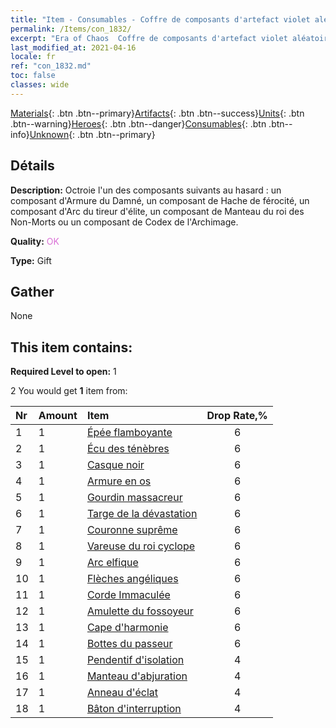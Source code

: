 ```yaml
---
title: "Item - Consumables - Coffre de composants d'artefact violet aléatoire"
permalink: /Items/con_1832/
excerpt: "Era of Chaos  Coffre de composants d'artefact violet aléatoire"
last_modified_at: 2021-04-16
locale: fr
ref: "con_1832.md"
toc: false
classes: wide
---
```

 [Materials](/fr/Items/){: .btn .btn--primary}[Artifacts](/fr/Items/Artifacts/){: .btn .btn--success}[Units](/fr/Items/Units/){: .btn .btn--warning}[Heroes](/fr/Items/Heroes/){: .btn .btn--danger}[Consumables](/fr/Items/Consumables/){: .btn .btn--info}[Unknown](/fr/Items/Unknown/){: .btn .btn--primary}

## Détails
 **Description:** Octroie l'un des composants suivants au hasard : un composant d'Armure du Damné, un composant de Hache de férocité, un composant d'Arc du tireur d'élite, un composant de Manteau du roi des Non-Morts ou un composant de Codex de l'Archimage.

 **Quality:** <span style="color: #DA70D6">OK</span>

 **Type:** Gift

## Gather

  None

## This item contains:

 **Required Level to open:** 1

 2 You would get **1** item  from:

  | Nr | Amount |     Item    | Drop Rate,% |
  |:---|:-------|:------------|:---------:|
  | 1 | 1 | [Épée flamboyante](/fr/Items/art_121/) | 6 | 
  | 2 | 1 | [Écu des ténèbres](/fr/Items/art_122/) | 6 | 
  | 3 | 1 | [Casque noir](/fr/Items/art_123/) | 6 | 
  | 4 | 1 | [Armure en os](/fr/Items/art_124/) | 6 | 
  | 5 | 1 | [Gourdin massacreur](/fr/Items/art_125/) | 6 | 
  | 6 | 1 | [Targe de la dévastation](/fr/Items/art_126/) | 6 | 
  | 7 | 1 | [Couronne suprême](/fr/Items/art_127/) | 6 | 
  | 8 | 1 | [Vareuse du roi cyclope](/fr/Items/art_128/) | 6 | 
  | 9 | 1 | [Arc elfique](/fr/Items/art_103/) | 6 | 
  | 10 | 1 | [Flèches angéliques](/fr/Items/art_104/) | 6 | 
  | 11 | 1 | [Corde Immaculée](/fr/Items/art_105/) | 6 | 
  | 12 | 1 | [Amulette du fossoyeur](/fr/Items/art_129/) | 6 | 
  | 13 | 1 | [Cape d'harmonie](/fr/Items/art_130/) | 6 | 
  | 14 | 1 | [Bottes du passeur](/fr/Items/art_131/) | 6 | 
  | 15 | 1 | [Pendentif d'isolation](/fr/Items/art_136/) | 4 | 
  | 16 | 1 | [Manteau d'abjuration](/fr/Items/art_137/) | 4 | 
  | 17 | 1 | [Anneau d'éclat](/fr/Items/art_138/) | 4 | 
  | 18 | 1 | [Bâton d'interruption](/fr/Items/art_139/) | 4 | 
